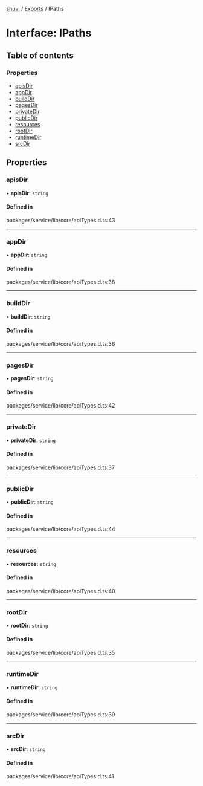 [shuvi](../README.md) / [Exports](../modules.md) / IPaths

# Interface: IPaths

## Table of contents

### Properties

- [apisDir](IPaths.md#apisdir)
- [appDir](IPaths.md#appdir)
- [buildDir](IPaths.md#builddir)
- [pagesDir](IPaths.md#pagesdir)
- [privateDir](IPaths.md#privatedir)
- [publicDir](IPaths.md#publicdir)
- [resources](IPaths.md#resources)
- [rootDir](IPaths.md#rootdir)
- [runtimeDir](IPaths.md#runtimedir)
- [srcDir](IPaths.md#srcdir)

## Properties

### apisDir

• **apisDir**: `string`

#### Defined in

packages/service/lib/core/apiTypes.d.ts:43

___

### appDir

• **appDir**: `string`

#### Defined in

packages/service/lib/core/apiTypes.d.ts:38

___

### buildDir

• **buildDir**: `string`

#### Defined in

packages/service/lib/core/apiTypes.d.ts:36

___

### pagesDir

• **pagesDir**: `string`

#### Defined in

packages/service/lib/core/apiTypes.d.ts:42

___

### privateDir

• **privateDir**: `string`

#### Defined in

packages/service/lib/core/apiTypes.d.ts:37

___

### publicDir

• **publicDir**: `string`

#### Defined in

packages/service/lib/core/apiTypes.d.ts:44

___

### resources

• **resources**: `string`

#### Defined in

packages/service/lib/core/apiTypes.d.ts:40

___

### rootDir

• **rootDir**: `string`

#### Defined in

packages/service/lib/core/apiTypes.d.ts:35

___

### runtimeDir

• **runtimeDir**: `string`

#### Defined in

packages/service/lib/core/apiTypes.d.ts:39

___

### srcDir

• **srcDir**: `string`

#### Defined in

packages/service/lib/core/apiTypes.d.ts:41
